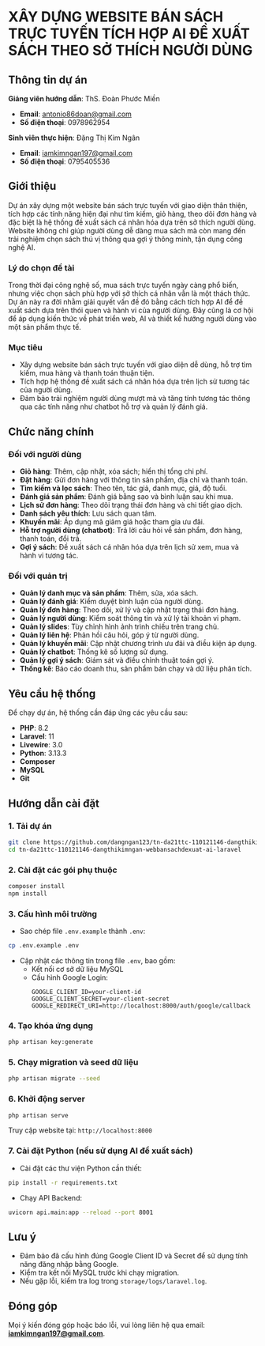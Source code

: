 # XÂY DỰNG WEBSITE BÁN SÁCH TRỰC TUYẾN TÍCH HỢP AI ĐỀ XUẤT SÁCH THEO SỞ THÍCH NGƯỜI DÙNG

## Thông tin dự án
  
**Giảng viên hướng dẫn**: ThS. Đoàn Phước Miền  
- **Email**: antonio86doan@gmail.com  
- **Số điện thoại**: 0978962954  

**Sinh viên thực hiện**: Đặng Thị Kim Ngân  
- **Email**: iamkimngan197@gmail.com  
- **Số điện thoại**: 0795405536  

## Giới thiệu

Dự án xây dựng một website bán sách trực tuyến với giao diện thân thiện, tích hợp các tính năng hiện đại như tìm kiếm, giỏ hàng, theo dõi đơn hàng và đặc biệt là hệ thống đề xuất sách cá nhân hóa dựa trên sở thích người dùng. Website không chỉ giúp người dùng dễ dàng mua sách mà còn mang đến trải nghiệm chọn sách thú vị thông qua gợi ý thông minh, tận dụng công nghệ AI.

### Lý do chọn đề tài

Trong thời đại công nghệ số, mua sách trực tuyến ngày càng phổ biến, nhưng việc chọn sách phù hợp với sở thích cá nhân vẫn là một thách thức. Dự án này ra đời nhằm giải quyết vấn đề đó bằng cách tích hợp AI để đề xuất sách dựa trên thói quen và hành vi của người dùng. Đây cũng là cơ hội để áp dụng kiến thức về phát triển web, AI và thiết kế hướng người dùng vào một sản phẩm thực tế.

### Mục tiêu

- Xây dựng website bán sách trực tuyến với giao diện dễ dùng, hỗ trợ tìm kiếm, mua hàng và thanh toán thuận tiện.  
- Tích hợp hệ thống đề xuất sách cá nhân hóa dựa trên lịch sử tương tác của người dùng.  
- Đảm bảo trải nghiệm người dùng mượt mà và tăng tính tương tác thông qua các tính năng như chatbot hỗ trợ và quản lý đánh giá.

## Chức năng chính

### Đối với người dùng
- **Giỏ hàng**: Thêm, cập nhật, xóa sách; hiển thị tổng chi phí.  
- **Đặt hàng**: Gửi đơn hàng với thông tin sản phẩm, địa chỉ và thanh toán.  
- **Tìm kiếm và lọc sách**: Theo tên, tác giả, danh mục, giá, độ tuổi.  
- **Đánh giá sản phẩm**: Đánh giá bằng sao và bình luận sau khi mua.  
- **Lịch sử đơn hàng**: Theo dõi trạng thái đơn hàng và chi tiết giao dịch.  
- **Danh sách yêu thích**: Lưu sách quan tâm.  
- **Khuyến mãi**: Áp dụng mã giảm giá hoặc tham gia ưu đãi.  
- **Hỗ trợ người dùng (chatbot)**: Trả lời câu hỏi về sản phẩm, đơn hàng, thanh toán, đổi trả.  
- **Gợi ý sách**: Đề xuất sách cá nhân hóa dựa trên lịch sử xem, mua và hành vi tương tác.  

### Đối với quản trị
- **Quản lý danh mục và sản phẩm**: Thêm, sửa, xóa sách.  
- **Quản lý đánh giá**: Kiểm duyệt bình luận của người dùng.  
- **Quản lý đơn hàng**: Theo dõi, xử lý và cập nhật trạng thái đơn hàng.  
- **Quản lý người dùng**: Kiểm soát thông tin và xử lý tài khoản vi phạm.  
- **Quản lý slides**: Tùy chỉnh hình ảnh trình chiếu trên trang chủ.  
- **Quản lý liên hệ**: Phản hồi câu hỏi, góp ý từ người dùng.  
- **Quản lý khuyến mãi**: Cập nhật chương trình ưu đãi và điều kiện áp dụng.  
- **Quản lý chatbot**: Thống kê số lượng sử dụng.  
- **Quản lý gợi ý sách**: Giám sát và điều chỉnh thuật toán gợi ý.  
- **Thống kê**: Báo cáo doanh thu, sản phẩm bán chạy và dữ liệu phân tích.

## Yêu cầu hệ thống

Để chạy dự án, hệ thống cần đáp ứng các yêu cầu sau:
- **PHP**: 8.2  
- **Laravel**: 11  
- **Livewire**: 3.0  
- **Python**: 3.13.3  
- **Composer**  
- **MySQL**  
- **Git**

## Hướng dẫn cài đặt

### 1. Tải dự án
```bash
git clone https://github.com/dangngan123/tn-da21ttc-110121146-dangthikimngan-webbansachdexuat-ai-laravel.git
cd tn-da21ttc-110121146-dangthikimngan-webbansachdexuat-ai-laravel
```

### 2. Cài đặt các gói phụ thuộc
```bash
composer install
npm install
```

### 3. Cấu hình môi trường
- Sao chép file `.env.example` thành `.env`:
```bash
cp .env.example .env
```
- Cập nhật các thông tin trong file `.env`, bao gồm:
  - Kết nối cơ sở dữ liệu MySQL
  - Cấu hình Google Login:
    ```env
    GOOGLE_CLIENT_ID=your-client-id
    GOOGLE_CLIENT_SECRET=your-client-secret
    GOOGLE_REDIRECT_URI=http://localhost:8000/auth/google/callback
    ```

### 4. Tạo khóa ứng dụng
```bash
php artisan key:generate
```

### 5. Chạy migration và seed dữ liệu
```bash
php artisan migrate --seed
```

### 6. Khởi động server
```bash
php artisan serve
```
Truy cập website tại: `http://localhost:8000`

### 7. Cài đặt Python (nếu sử dụng AI đề xuất sách)
- Cài đặt các thư viện Python cần thiết:
```bash
pip install -r requirements.txt
```
- Chạy API Backend:
```bash
uvicorn api.main:app --reload --port 8001
```

## Lưu ý
- Đảm bảo đã cấu hình đúng Google Client ID và Secret để sử dụng tính năng đăng nhập bằng Google.  
- Kiểm tra kết nối MySQL trước khi chạy migration.  
- Nếu gặp lỗi, kiểm tra log trong `storage/logs/laravel.log`.

## Đóng góp
Mọi ý kiến đóng góp hoặc báo lỗi, vui lòng liên hệ qua email: **iamkimngan197@gmail.com**.
